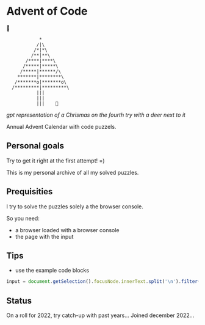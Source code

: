 # Advent of Code
:christmas_tree:

```
            *
           /|\
          /*|*\
         /**|**\
       /****|****\
      /*****|*****\
     /*****|******/\
    *******|********\
   /*******o|*******o\
  /*********|*********\
           |||
           |||
           |||    🦌
```
*gpt representation of a Chrismas on the fourth try with a deer next to it*

Annual Advent Calendar with code puzzels.

## Personal goals
Try to get it right at the first attempt! =)

This is my personal archive of all my solved puzzles.

## Prequisities
I try to solve the puzzles solely a the browser console.

So you need:
- a browser loaded with a browser console
- the page with the input

## Tips
- use the example code blocks
```javascript
input = document.getSelection().focusNode.innerText.split('\n').filter(l => l.length);
```

## Status
On a roll for 2022, try catch-up with past years... Joined december 2022...
